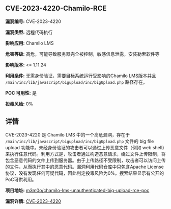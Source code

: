 ## CVE-2023-4220-Chamilo-RCE

**漏洞编号:** CVE-2023-4220

**漏洞类型:** 远程代码执行

**影响应用:** Chamilo LMS

**危害等级:** 高危，可能导致服务器完全被控制，敏感信息泄露，安装勒索软件等

**影响版本:** <= 1.11.24

**利用条件:** 无需身份验证，需要目标系统运行受影响的Chamilo LMS版本并且 `/main/inc/lib/javascript/bigupload/inc/bigUpload.php` 路径存在。

**POC 可用性:** 是

**投毒风险:** 0%

## 详情

CVE-2023-4220 是 Chamilo LMS 中的一个高危漏洞，存在于 `/main/inc/lib/javascript/bigupload/inc/bigUpload.php` 文件的 big file upload 功能中。未经身份验证的攻击者可以通过上传恶意文件（例如 web shell）来执行任意代码。利用方式是，攻击者通过构造恶意请求，绕过文件上传限制，将包含恶意代码的文件上传到服务器。由于上传路径不受限制，攻击者可以访问上传的文件，从而执行其中的恶意代码。漏洞利用代码仓库中只包含Apache License协议，没有发现任何可疑代码，因此判定投毒风险为0%。搜索结果显示有公开的PoC可供利用。

**项目地址:** [m3m0o/chamilo-lms-unauthenticated-big-upload-rce-poc](https://github.com/m3m0o/chamilo-lms-unauthenticated-big-upload-rce-poc)

**漏洞详情:** [CVE-2023-4220](https://nvd.nist.gov/vuln/detail/CVE-2023-4220)